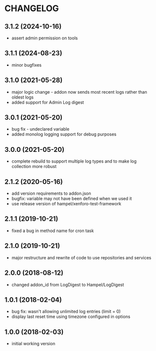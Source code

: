 CHANGELOG
=========

3.1.2 (2024-10-16)
------------------

* assert admin permission on tools

3.1.1 (2024-08-23)
------------------

* minor bugfixes

3.1.0 (2021-05-28)
------------------

* major logic change - addon now sends most recent logs rather than oldest logs
* added support for Admin Log digest

3.0.1 (2021-05-20)
------------------

* bug fix - undeclared variable
* added monolog logging support for debug purposes

3.0.0 (2021-05-20)
------------------

* complete rebuild to support multiple log types and to make log collection more robust

2.1.2 (2020-05-16)
------------------

* add version requirements to addon.json
* bugfix: variable may not have been defined when we used it
* use release version of hampel/xenforo-test-framework

2.1.1 (2019-10-21)
------------------

* fixed a bug in method name for cron task

2.1.0 (2019-10-21)
------------------

* major restructure and rewrite of code to use repositories and services

2.0.0 (2018-08-12)
------------------

* changed addon_id from LogDigest to Hampel/LogDigest

1.0.1 (2018-02-04)
------------------

* bug fix: wasn't allowing unlimited log entries (limit = 0)
* display last reset time using timezone configured in options

1.0.0 (2018-02-03)
------------------

* initial working version
